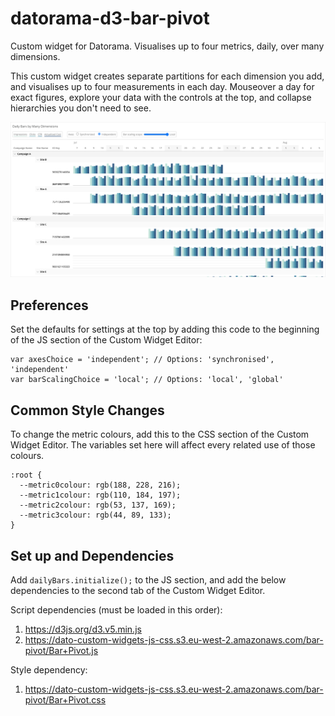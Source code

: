 # datorama-d3-bar-pivot
Custom widget for Datorama. Visualises up to four metrics, daily, over many dimensions.

This custom widget creates separate partitions for each dimension you add, and visualises up to four measurements in each day. Mouseover a day for exact figures, explore your data with the controls at the top, and collapse hierarchies you don't need to see.

![Preview image](image.png)

## Preferences
Set the defaults for settings at the top by adding this code to the beginning of the JS section of the Custom Widget Editor:
```
var axesChoice = 'independent'; // Options: 'synchronised', 'independent'
var barScalingChoice = 'local'; // Options: 'local', 'global'
```

## Common Style Changes
To change the metric colours,  add this to the CSS section of the Custom Widget Editor. The variables set here will affect every related use of those colours.
```
:root {
  --metric0colour: rgb(188, 228, 216);
  --metric1colour: rgb(110, 184, 197);
  --metric2colour: rgb(53, 137, 169);
  --metric3colour: rgb(44, 89, 133);
}
```

## Set up and Dependencies
Add `dailyBars.initialize();` to the JS section, and add the below dependencies to the second tab of the Custom Widget Editor.

Script dependencies (must be loaded in this order):
1. https://d3js.org/d3.v5.min.js
2. https://dato-custom-widgets-js-css.s3.eu-west-2.amazonaws.com/bar-pivot/Bar+Pivot.js

Style dependency:
1. https://dato-custom-widgets-js-css.s3.eu-west-2.amazonaws.com/bar-pivot/Bar+Pivot.css
